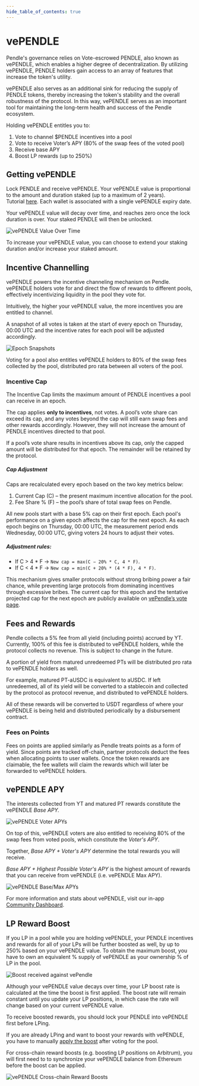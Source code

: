 ```yaml
---
hide_table_of_contents: true
---
```


# vePENDLE

Pendle's governance relies on Vote-escrowed PENDLE, also known as vePENDLE, which enables a higher degree of decentralization. By utilizing vePENDLE, PENDLE holders gain access to an array of features that increase the token's utility.

vePENDLE also serves as an additional sink for reducing the supply of PENDLE tokens, thereby increasing the token's stability and the overall robustness of the protocol. In this way, vePENDLE serves as an important tool for maintaining the long-term health and success of the Pendle ecosystem.

Holding vePENDLE entitles you to:

1. Vote to channel $PENDLE incentives into a pool
2. Vote to receive Voter’s APY (80% of the swap fees of the voted pool)
3. Receive base APY 
4. Boost LP rewards (up to 250%)

## Getting vePENDLE

Lock PENDLE and receive vePENDLE. Your vePENDLE value is proportional to the amount and duration staked (up to a maximum of 2 years). Tutorial [here](./Guides/Lock.md). Each wallet is associated with a single vePENDLE expiry date.

Your vePENDLE value will decay over time, and reaches zero once the lock duration is over. Your staked PENDLE will then be unlocked.

![vePENDLE Value Over Time](/img/ProtocolMechanics/vependle_value.jpg "vePENDLE Value Over Time")

To increase your vePENDLE value, you can choose to extend your staking duration and/or increase your staked amount.

## Incentive Channelling

vePENDLE powers the incentive channeling mechanism on Pendle. vePENDLE holders vote for and direct the flow of rewards to different pools, effectively incentivizing liquidity in the pool they vote for.

Intuitively, the higher your vePENDLE value, the more incentives you are entitled to channel.

A snapshot of all votes is taken at the start of every epoch on Thursday, 00:00 UTC and the incentive rates for each pool will be adjusted accordingly.

![Epoch Snapshots](/img/ProtocolMechanics/epoch_snapshots.jpg "Epoch Snapshots")

Voting for a pool also entitles vePENDLE holders to 80% of the swap fees collected by the pool, distributed pro rata between all voters of the pool.


### Incentive Cap

The Incentive Cap limits the maximum amount of PENDLE incentives a pool can receive in an epoch.

The cap applies **only to incentives**, not votes. A pool’s vote share can exceed its cap, and any votes beyond the cap will still earn swap fees and other rewards accordingly. However, they will not increase the amount of PENDLE incentives directed to that pool.

If a pool’s vote share results in incentives above its cap, only the capped amount will be distributed for that epoch. The remainder will be retained by the protocol.

##### Cap Adjustment

Caps are recalculated every epoch based on the two key metrics below:
1. Current Cap (C) – the present maximum incentive allocation for the pool.
2. Fee Share % (F) – the pool’s share of total swap fees on Pendle.

All new pools start with a base 5% cap on their first epoch. Each pool's performance on a given epoch affects the cap for the next epoch. As each epoch begins on Thursday, 00:00 UTC, the measurement period ends Wednesday, 00:00 UTC, giving voters 24 hours to adjust their votes.

##### Adjustment rules:
- If C > 4 * F → `New cap = max(C − 20% * C, 4 * F)`.
- If C < 4 * F → `New cap = min(C + 20% * (4 * F), 4 * F)`.

This mechanism gives smaller protocols without strong bribing power a fair chance, while preventing large protocols from dominating incentives through excessive bribes.
The current cap for this epoch and the tentative projected cap for the next epoch are publicly available on [vePendle’s vote page](https://app.pendle.finance/vependle/vote).


## Fees and Rewards

Pendle collects a 5% fee from all yield (including points) accrued by YT. Currently, 100% of this fee is distributed to vePENDLE holders, while the protocol collects no revenue. This is subject to change in the future.

A portion of yield from matured unredeemed PTs will be distributed pro rata to vePENDLE holders as well. 

For example, matured PT-aUSDC is equivalent to aUSDC. If left unredeemed, all of its yield will be converted to a stablecoin and collected by the protocol as protocol revenue, and distributed to vePENDLE holders. 

All of these rewards will be converted to USDT regardless of where your vePENDLE is being held and distributed periodically by a disbursement contract.

### Fees on Points

Fees on points are applied similarly as Pendle treats points as a form of yield. Since points are tracked off-chain, partner protocols deduct the fees when allocating points to user wallets. Once the token rewards are claimable, the fee wallets will claim the rewards which will later be forwarded to vePENDLE holders.

## vePENDLE APY

The interests collected from YT and matured PT rewards constitute the vePENDLE _Base APY._

![vePENDLE Voter APYs](/img/ProtocolMechanics/vependle_voter_apys.png "vePENDLE Voter APYs")

On top of this, vePENDLE voters are also entitled to receiving 80% of the swap fees from voted pools, which constitute the _Voter's APY_. 

Together, _Base APY + Voter's APY_ determine the total rewards you will receive.

_Base APY + Highest Possible Voter's APY_ is the highest amount of rewards that you can receive from vePENDLE (i.e. vePENDLE Max APY).

![vePENDLE Base/Max APYs](/img/ProtocolMechanics/vependle_base_max_apys.png "vePENDLE Base/Max APYs")

For more information and stats about vePENDLE, visit our in-app [Community Dashboard](https://app.pendle.finance/vependle/stats).

## LP Reward Boost

If you LP in a pool while you are holding vePENDLE, your PENDLE incentives and rewards for all of your LPs will be further boosted as well, by up to 250% based on your vePENDLE value. To obtain the maximum boost, you have to own an equivalent % supply of vePENDLE as your ownership % of LP in the pool.

![Boost received against vePendle](/img/ProtocolMechanics/vependle_boost.jpg "Boost received against vePendle")

Although your vePENDLE value decays over time, your LP boost rate is calculated at the time the boost is first applied. The boost rate will remain constant until you update your LP positions, in which case the rate will change based on your current vePENDLE value.

To receive boosted rewards, you should lock your PENDLE into vePENDLE first before LPing.

If you are already LPing and want to boost your rewards with vePENDLE, you have to manually [apply the boost](./Guides/ApplyBoost.md) after voting for the pool.

For cross-chain reward boosts (e.g. boosting LP positions on Arbitrum), you will first need to to synchronize your vePENDLE balance from Ethereum before the boost can be applied.

![vePENDLE Cross-chain Reward Boosts](/img/ProtocolMechanics/vependle_crosschain.png "vePENDLE Cross-chain Reward Boosts")
